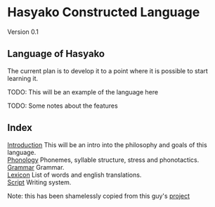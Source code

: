 

Hasyako Constructed Language
==============================

Version 0.1


Language of Hasyako
-----------------

The current plan is to develop it to a point where it is possible to start learning it.

TODO: This will be an example of the language here

TODO: Some notes about the features


Index
-------------------------------

[Introduction](Introduction.md) This will be an intro into the philosophy and goals of this language.  
[Phonology](Phonology.md) Phonemes, syllable structure, stress and phonotactics.  
[Grammar](Grammar.md) Grammar.  
[Lexicon](Lexicon.md) List of words and english translations.  
[Script](Script.md) Writing system.  

Note: this has been shamelessly copied from this guy's [project](https://github.com/CasimirKaPazi/balhukbar)
